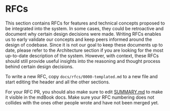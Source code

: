 # RFCs

This section contains RFCs for features and technical concepts proposed to be integrated into the system. In some cases, they could be retroactive and document why certain design decisions were made. Writing RFCs enables us to early validate our concepts and keep peers informed around the design of codebase. Since it is not our goal to keep these documents up to date, please refer to the Architecture section if you are looking for the most up-to-date description of the system. However, with context, these RFCs should still provide useful insights into the reasoning and thought process behind certain design decisions.

To write a new RFC, copy `docs/rfcs/0000-templated.md` to a new file and start editing the header and all the other sections. 

For your RFC PR, you should also make sure to edit [SUMMARY.md](../SUMMARY.md) to make it visible in the mdBook docs. Make sure your RFC numbering does not collides with the ones other people wrote and have not been merged yet.
